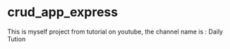 # crud_app_express
This is myself project from tutorial on youtube, the channel name is : Daily Tution
